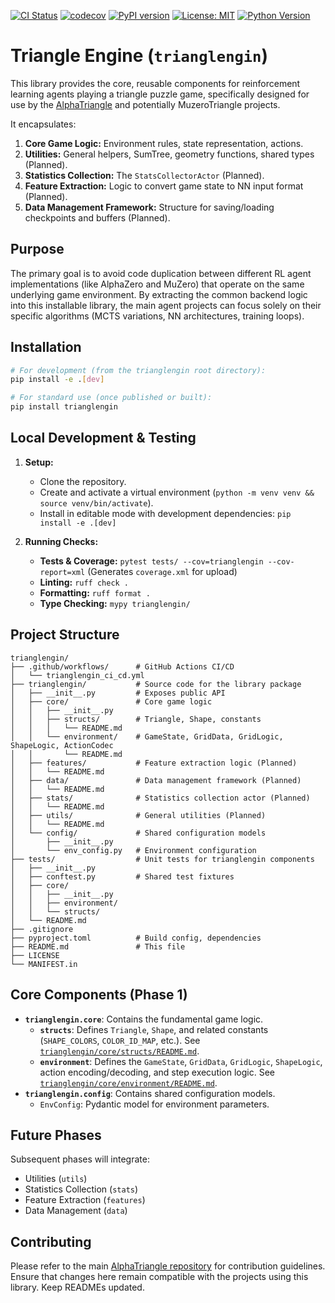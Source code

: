 
[![CI Status](https://github.com/lguibr/alphatriangle/actions/workflows/trianglengin_ci_cd.yml/badge.svg)](https://github.com/lguibr/alphatriangle/actions/workflows/trianglengin_ci_cd.yml) <!-- Update workflow name if changed -->
[![codecov](https://codecov.io/gh/lguibr/alphatriangle/graph/badge.svg?token=YOUR_CODECOV_TOKEN_HERE&flag=trianglengin)](https://codecov.io/gh/lguibr/alphatriangle) <!-- Added Codecov badge -->
[![PyPI version](https://badge.fury.io/py/trianglengin.svg)](https://badge.fury.io/py/trianglengin)
[![License: MIT](https://img.shields.io/badge/License-MIT-yellow.svg)](https://opensource.org/licenses/MIT)
[![Python Version](https://img.shields.io/badge/python-3.10+-blue.svg)](https://www.python.org/downloads/)


# Triangle Engine (`trianglengin`)

This library provides the core, reusable components for reinforcement learning agents playing a triangle puzzle game, specifically designed for use by the [AlphaTriangle](https://github.com/lguibr/alphatriangle) and potentially MuzeroTriangle projects.

It encapsulates:

1.  **Core Game Logic:** Environment rules, state representation, actions.
2.  **Utilities:** General helpers, SumTree, geometry functions, shared types (Planned).
3.  **Statistics Collection:** The `StatsCollectorActor` (Planned).
4.  **Feature Extraction:** Logic to convert game state to NN input format (Planned).
5.  **Data Management Framework:** Structure for saving/loading checkpoints and buffers (Planned).

## Purpose

The primary goal is to avoid code duplication between different RL agent implementations (like AlphaZero and MuZero) that operate on the same underlying game environment. By extracting the common backend logic into this installable library, the main agent projects can focus solely on their specific algorithms (MCTS variations, NN architectures, training loops).

## Installation

```bash
# For development (from the trianglengin root directory):
pip install -e .[dev]

# For standard use (once published or built):
pip install trianglengin
```

## Local Development & Testing

1.  **Setup:**
    *   Clone the repository.
    *   Create and activate a virtual environment (`python -m venv venv && source venv/bin/activate`).
    *   Install in editable mode with development dependencies: `pip install -e .[dev]`

2.  **Running Checks:**
    *   **Tests & Coverage:** `pytest tests/ --cov=trianglengin --cov-report=xml` (Generates `coverage.xml` for upload)
    *   **Linting:** `ruff check .`
    *   **Formatting:** `ruff format .`
    *   **Type Checking:** `mypy trianglengin/`

## Project Structure

```
trianglengin/
├── .github/workflows/      # GitHub Actions CI/CD
│   └── trianglengin_ci_cd.yml
├── trianglengin/           # Source code for the library package
│   ├── __init__.py         # Exposes public API
│   ├── core/               # Core game logic
│   │   ├── __init__.py
│   │   ├── structs/        # Triangle, Shape, constants
│   │   │   └── README.md
│   │   └── environment/    # GameState, GridData, GridLogic, ShapeLogic, ActionCodec
│   │       └── README.md
│   ├── features/           # Feature extraction logic (Planned)
│   │   └── README.md
│   ├── data/               # Data management framework (Planned)
│   │   └── README.md
│   ├── stats/              # Statistics collection actor (Planned)
│   │   └── README.md
│   ├── utils/              # General utilities (Planned)
│   │   └── README.md
│   └── config/             # Shared configuration models
│       ├── __init__.py
│       └── env_config.py   # Environment configuration
├── tests/                  # Unit tests for trianglengin components
│   ├── __init__.py
│   ├── conftest.py         # Shared test fixtures
│   ├── core/
│   │   ├── __init__.py
│   │   ├── environment/
│   │   └── structs/
│   └── README.md
├── .gitignore
├── pyproject.toml          # Build config, dependencies
├── README.md               # This file
├── LICENSE
└── MANIFEST.in
```

## Core Components (Phase 1)

*   **`trianglengin.core`**: Contains the fundamental game logic.
    *   **`structs`**: Defines `Triangle`, `Shape`, and related constants (`SHAPE_COLORS`, `COLOR_ID_MAP`, etc.). See [`trianglengin/core/structs/README.md`](trianglengin/core/structs/README.md).
    *   **`environment`**: Defines the `GameState`, `GridData`, `GridLogic`, `ShapeLogic`, action encoding/decoding, and step execution logic. See [`trianglengin/core/environment/README.md`](trianglengin/core/environment/README.md).
*   **`trianglengin.config`**: Contains shared configuration models.
    *   `EnvConfig`: Pydantic model for environment parameters.

## Future Phases

Subsequent phases will integrate:

*   Utilities (`utils`)
*   Statistics Collection (`stats`)
*   Feature Extraction (`features`)
*   Data Management (`data`)

## Contributing

Please refer to the main [AlphaTriangle repository](https://github.com/lguibr/alphatriangle) for contribution guidelines. Ensure that changes here remain compatible with the projects using this library. Keep READMEs updated.
